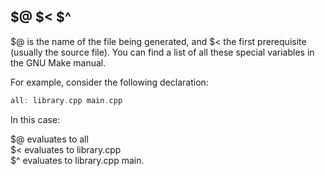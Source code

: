 ## $@ $< $^
$@ is the name of the file being generated,
and $< the first prerequisite (usually the source file). You can find a list of all these special variables in the GNU Make manual.

For example, consider the following declaration:

```cpp
all: library.cpp main.cpp
```
In this case:

$@ evaluates to all  
$< evaluates to library.cpp  
$^ evaluates to library.cpp main. 
